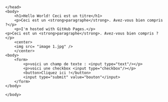     </head>
    <body>
        <h1>Hello World! Ceci est un titre</h1>
        <p>Ceci est un <strong>paragraphe</strong>. Avez-vous bien compris ?</p>
        <p>I'm hosted with GitHub Pages.</p>
	<p>Ceci est un <strong>paragraphe</strong>. Avez-vous bien compris ?</p>
        <center>
		<img src= "image 1.jpg" />
		</center>
    <body>
        <form>
            <p>voici un champ de texte : <input type="text"/></p>
            <p>voici une checkbox <input type="checkbox"/></p>
            <button>Cliquez ici !</button>
			<input type="submit" value="bouton"</input>
        </form>
    </body>
	
	</body>
</html>
